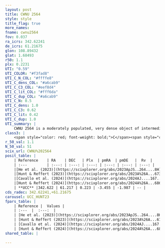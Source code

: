 ```yaml
---
layout: post
title: CWNU 2564
style: style
title_flag: true
more_names: 
fname: cwnu2564
fov: 0.037
ra_icrs: 342.62241
de_icrs: 61.21675
glon: 108.89432
glat: 1.68493
r50: 1.1
plx: 0.2231
UTI: "0.59"
UTI_COLOR: "#f3fad8"
UTI_C_N_COL: "#ffffe8"
UTI_C_dens_COL: "#a6cab9"
UTI_C_C3_COL: "#eef8d4"
UTI_C_lit_COL: "#fff6da"
UTI_C_dup_COL: "#a6cab9"
UTI_C_N: 0.5
UTI_C_dens: 1.0
UTI_C_C3: 0.62
UTI_C_lit: 0.42
UTI_C_dup: 1.0
UTI_summary: |
    CWNU 2564 is a moderately populated, very dense object of intermediate C3 quality. It was recently reported in the literature.
class3: |
    <span style="color: red; font-weight: bold;">C</span><span style="color: green; font-weight: bold;">A</span>
r_50_val: 1.1
N_50_val: 51
scix_url: CWNU%202564
posit_table: |
    | Reference    | RA    | DEC   | Plx  | pmRA  | pmDE   |  Rv  |
    | :---         | :---: | :---: | :---: | :---: | :---: | :---: |
    |[He et al. (2023)](https://scixplorer.org/abs/2023ApJS..264....8H) | 342.626 | 61.22 | 0.228 | -3.454 | -1.988 | -- |
    |[Hunt & Reffert (2023)](https://scixplorer.org/abs/2023A%26A...673A.114H) | 342.623 | 61.223 | 0.238 | -3.453 | -1.971 | -- |
    |[Cavallo et al. (2024)](https://scixplorer.org/abs/2024AJ....167...12C) | 342.59 | 61.219 | 0.23 | -- | -- | -- |
    |[Hunt & Reffert (2024)](https://scixplorer.org/abs/2024A%26A...686A..42H) | 342.623 | 61.223 | 0.238 | -3.453 | -1.971 | -- |
    | **UCC** |342.622 | 61.217 | 0.223 | -3.455 | -1.987 | -- | 
cds_radec: 342.62241,+61.21675
carousel: UCC_HUNT23
fpars_table: |
    | Reference |  Values |
    | :---  |  :---:  |
    | [He et al. (2023)](https://scixplorer.org/abs/2023ApJS..264....8H) | `A0=5.0, m-M=13.65, logAge=6.25` |
    | [Hunt & Reffert (2023)](https://scixplorer.org/abs/2023A%26A...673A.114H) | `AV50=4.278, diffAV50=2.4, MOD50=13.029, logAge50=7.542` |
    | [Cavallo et al. (2024)](https://scixplorer.org/abs/2024AJ....167...12C) | `AV50=3.87, dMod50=12.94, logAge50=7.86, [Fe/H]50=0.45` |
    | [Hunt & Reffert (2024)](https://scixplorer.org/abs/2024A%26A...686A..42H) | `MassJ=965.336` |
shared_table: |
    
---
```

